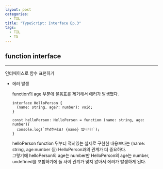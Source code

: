 ```yaml
---
layout: post
categories:
  - TIL
title: "TypeScript: Interface Ep.3"
tags:
  - TIL
  - TS
---
```

## __function interface__
---
인터페이스로 함수 표현하기

- 에러 발생
  
  function의 age 부분에 물음표를 제거해서 에러가 발생했다.
  ```tsx
  interface HelloPerson {
    (name: string, age?: number): void;
  }
  
  const helloPerson: HelloPerson = function (name: string, age: number){
    console.log(`안녕하세요! {name} 입니다!`);
  }
  ```
  
  helloPerson function 뒤부터 적혀있는 실제로 구현한 내용보다는 (name: string, age:number 등) HelloPerson과의 관계가 더 중요하다.  
  그렇기에 helloPerson의 age는 number만 HelloPerson의 age는 number, undefined를 포함하기에 둘 사이 관계가 맞지 않아서 에러가 발생하게 된다.